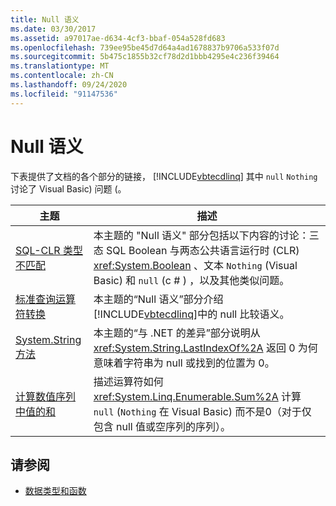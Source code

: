 ```yaml
---
title: Null 语义
ms.date: 03/30/2017
ms.assetid: a97017ae-d634-4cf3-bbaf-054a528fd683
ms.openlocfilehash: 739ee95be45d7d64a4ad1678837b9706a533f07d
ms.sourcegitcommit: 5b475c1855b32cf78d2d1bbb4295e4c236f39464
ms.translationtype: MT
ms.contentlocale: zh-CN
ms.lasthandoff: 09/24/2020
ms.locfileid: "91147536"
---
```

# <a name="null-semantics"></a>Null 语义

下表提供了文档的各个部分的链接， [!INCLUDE[vbtecdlinq](../../../../../../includes/vbtecdlinq-md.md)] 其中 `null` `Nothing` 讨论了 Visual Basic) 问题 (。  
  
|主题|描述|  
|-----------|-----------------|  
|[SQL-CLR 类型不匹配](sql-clr-type-mismatches.md)|本主题的 "Null 语义" 部分包括以下内容的讨论：三态 SQL Boolean 与两态公共语言运行时 (CLR) <xref:System.Boolean> 、文本 `Nothing` (Visual Basic) 和 `null` (c # ) ，以及其他类似问题。|  
|[标准查询运算符转换](standard-query-operator-translation.md)|本主题的“Null 语义”部分介绍 [!INCLUDE[vbtecdlinq](../../../../../../includes/vbtecdlinq-md.md)]中的 null 比较语义。|  
|[System.String 方法](system-string-methods.md)|本主题的“与 .NET 的差异”部分说明从 <xref:System.String.LastIndexOf%2A> 返回 0 为何意味着字符串为 null 或找到的位置为 0。|  
|[计算数值序列中值的和](compute-the-sum-of-values-in-a-numeric-sequence.md)|描述运算符如何 <xref:System.Linq.Enumerable.Sum%2A> 计算 `null` (`Nothing` 在 Visual Basic) 而不是0（对于仅包含 null 值或空序列的序列）。|  
  
## <a name="see-also"></a>请参阅

- [数据类型和函数](data-types-and-functions.md)
